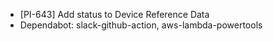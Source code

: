 - [PI-643] Add status to Device Reference Data
- Dependabot: slack-github-action, aws-lambda-powertools
